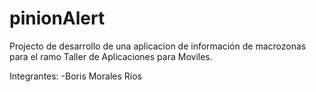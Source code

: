 pinionAlert
===========

Projecto de desarrollo de una aplicacion de información de macrozonas para el ramo Taller de Aplicaciones para Moviles.

Integrantes:
-Boris Morales Ríos